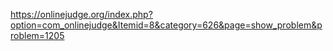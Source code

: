 https://onlinejudge.org/index.php?option=com_onlinejudge&Itemid=8&category=626&page=show_problem&problem=1205
